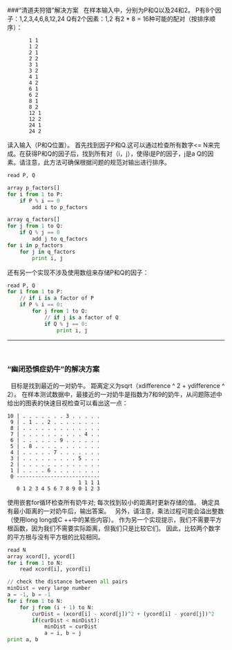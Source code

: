 ###“清道夫狩猎”解决方案
 
在样本输入中，分别为P和Q以及24和2。
P有8个因子：1,2,3,4,6,8,12,24
Q有2个因素：1,2
有2 * 8 = 16种可能的配对（按排序顺序）：

```
       1 1 
       1 2 
       2 1 
       2 2 
       3 1 
       3 2 
       4 1 
       4 2 
       6 1 
       6 2 
       8 1 
       8 2 
       12 1 
       12 2 
       24 1 
       24 2 
```

 
读入输入（P和Q位置）。 首先找到因子P和Q.这可以通过检查所有数字<= N来完成。在获得P和Q的因子后，找到所有对（i，j），使得i是P的因子，j是a Q的因素。请注意，此方法可确保根据问题的规范对输出进行排序。


```python
read P, Q 

array p_factors[] 
for i from 1 to P:  
    if P % i == 0 
        add i to p_factors 

array q_factors[] 
for j from 1 to Q: 
    if Q % j == 0 
        add j to q_factors         
for i in p_factors 
    for j in q_factors 
        print i, j 
```

还有另一个实现不涉及使用数组来存储P和Q的因子：

```python
read P, Q 
for i from 1 to P: 
    // if i is a factor of P 
    if P % i == 0: 
        for j from 1 to Q: 
            // if j is a factor of Q 
            if Q % j == 0: 
                print i, j 
```
 
---


<br>


                                                                              

### “幽闭恐惧症奶牛”的解决方案

 
目标是找到最近的一对奶牛。 距离定义为sqrt（xdifference ^ 2 + ydifference ^ 2）。 在样本测试数据中，最接近的一对奶牛是指数为7和9的奶牛，从问题陈述中给出的图表的快速目视检查可以看出这一点：

```
10 | . . . . . . . 3 . . . . . 
 9 | . 1 . . 2 . . . . . . . . 
 8 | . . . . . . . . . . . . . 
 7 | . . . . . . . . . . 4 . . 
 6 | . . . . . . 9 . . . . . . 
 5 | . 8 . . . . . . . . . . . 
 4 | . . . . . 7 . . . . . . . 
 3 | . . . . . . . . . 5 . . . 
 2 | . . . . . . . . . . . . . 
 1 | . . . . 6 . . . . . . . . 
 0 --------------------------- 
                       1 1 1 1 
   0 1 2 3 4 5 6 7 8 9 0 1 2 3 
```

使用嵌套for循环检查所有奶牛对; 每次找到较小的距离时更新存储的值。 确定具有最小距离的一对奶牛后，输出答案。
 
另外，请注意，乘法过程可能会溢出整数（使用long long或C ++中的某些内容）。 作为另一个实现提示，我们不需要平方根函数，因为我们不需要实际距离，但我们只是比较它们。 因此，比较两个数字的平方根与没有平方根的比较相同。

```python
read N 
array xcord[], ycord[] 
for i from 1 to N: 
    read xcord[i], ycord[i] 

// check the distance between all pairs 
minDist = very large number 
a = -1, b = -1 
for i from 1 to N: 
    for j from (i + 1) to N: 
        curDist = (xcord[i] - xcord[j])^2 + (ycord[i] - ycord[j])^2 
        if(curDist < minDist): 
            minDist = curDist 
            a = i, b = j 
print a, b 

```

